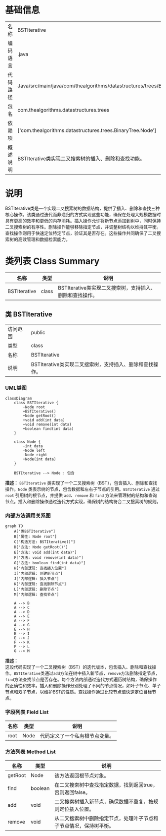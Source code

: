 # 基础信息

|      |      |
|------|------|
| 名称 | BSTIterative |
| 编码语言 | .java |
| 代码路径 | Java/src/main/java/com/thealgorithms/datastructures/trees/BSTIterative.java |
| 包名 | com.thealgorithms.datastructures.trees |
| 依赖项 | ['com.thealgorithms.datastructures.trees.BinaryTree.Node'] |
| 概述说明 | BSTIterative类实现二叉搜索树的插入、删除和查找功能。 |

# 说明

BSTIterative类是一个实现二叉搜索树的数据结构，提供了插入、删除和查找三种核心操作。该类通过迭代而非递归的方式实现这些功能，确保在处理大规模数据时具有更高的效率和更低的内存消耗。插入操作允许将新节点添加到树中，同时保持二叉搜索树的有序性。删除操作能够移除指定节点，并调整树结构以维持其平衡。查找操作则用于快速定位特定节点，验证其是否存在。这些操作共同确保了二叉搜索树的高效管理和数据检索能力。

# 类列表 Class Summary

| 名称   | 类型  | 说明 |
|-------|------|-------------|
| BSTIterative | class | BSTIterative类实现二叉搜索树，支持插入、删除和查找操作。 |



## 类 BSTIterative

|      |      |
|------|------|
| 访问范围 | public |
| 类型 | class |
| 名称 | BSTIterative |
| 说明 | BSTIterative类实现二叉搜索树，支持插入、删除和查找操作。 |


### UML类图

```mermaid
classDiagram
    class BSTIterative {
        -Node root
        +BSTIterative()
        +Node getRoot()
        +void add(int data)
        +void remove(int data)
        +boolean find(int data)
    }

    class Node {
        -int data
        -Node left
        -Node right
        +Node(int data)
    }

    BSTIterative --> Node : 包含
```

**描述：**
`BSTIterative` 类实现了一个二叉搜索树（BST），包含插入、删除和查找操作。`Node` 类表示树的节点，包含数据和左右子节点的引用。`BSTIterative` 通过 `root` 引用树的根节点，并提供 `add`、`remove` 和 `find` 方法来管理树的结构和查询节点。插入和删除操作通过迭代方式实现，确保树的结构符合二叉搜索树的规则。


### 内部方法调用关系图

```mermaid
graph TD
    A["类BSTIterative"]
    B["属性: Node root"]
    C["构造方法: BSTIterative()"]
    D["方法: Node getRoot()"]
    E["方法: void add(int data)"]
    F["方法: void remove(int data)"]
    G["方法: boolean find(int data)"]
    H["内部逻辑: 查找插入位置"]
    I["内部逻辑: 创建新节点"]
    J["内部逻辑: 插入节点"]
    K["内部逻辑: 查找删除节点"]
    L["内部逻辑: 删除节点"]
    M["内部逻辑: 查找节点"]

    A --> B
    A --> C
    A --> D
    A --> E
    A --> F
    A --> G
    E --> H
    E --> I
    E --> J
    F --> K
    F --> L
    G --> M
```

**描述：**  
这段代码实现了一个二叉搜索树（BST）的迭代版本，包含插入、删除和查找操作。`BSTIterative`类通过`add`方法在树中插入新节点，`remove`方法删除指定节点，`find`方法查找节点是否存在。每个方法内部通过迭代方式遍历树结构，确保操作的正确性和效率。插入和删除操作分别处理了不同的节点情况，如叶子节点、单子节点和双子节点，以维护BST的性质。查找操作通过比较节点值快速定位目标节点。

### 字段列表 Field List

| 名称  | 类型  | 说明 |
|-------|-------|------|
| root | Node | 代码定义了一个私有根节点变量。 |

### 方法列表 Method List

| 名称  | 类型  | 说明 |
|-------|-------|------|
| getRoot | Node | 该方法返回根节点对象。 |
| find | boolean | 在二叉搜索树中查找指定数据，找到返回true，否则返回false。 |
| add | void | 二叉搜索树插入新节点，确保数据不重复，按规则定位插入位置。 |
| remove | void | 从二叉搜索树中删除指定节点，处理叶子节点和子节点情况，保持树平衡。 |




